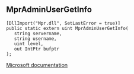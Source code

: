 ## MprAdminUserGetInfo

```
[DllImport("Mpr.dll", SetLastError = true)]
public static extern uint MprAdminUserGetInfo(
   string servername,
   string username,
   uint level,
   out IntPtr bufptr
);
```

[Microsoft documentation](TODO)
